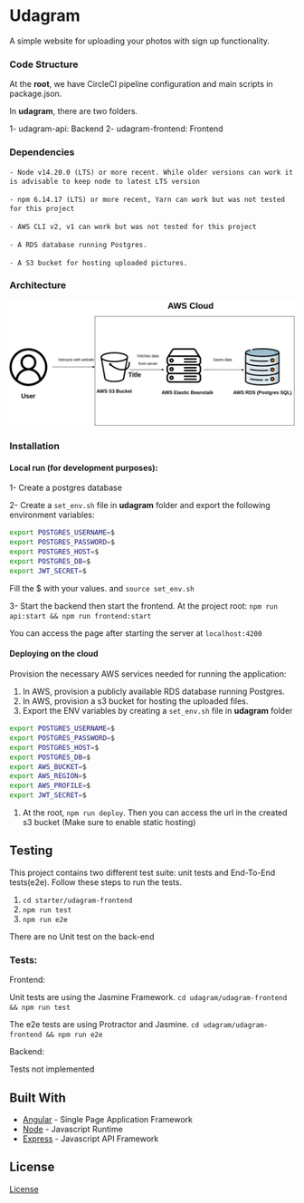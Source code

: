# Udagram

A simple website for uploading your photos with sign up functionality.


### Code Structure

At the **root**, we have CircleCI pipeline configuration and main scripts in package.json.

In **udagram**, there are two folders.

1- udagram-api: Backend
2- udagram-frontend: Frontend

### Dependencies

```
- Node v14.20.0 (LTS) or more recent. While older versions can work it is advisable to keep node to latest LTS version

- npm 6.14.17 (LTS) or more recent, Yarn can work but was not tested for this project

- AWS CLI v2, v1 can work but was not tested for this project

- A RDS database running Postgres.

- A S3 bucket for hosting uploaded pictures.

```

### Architecture

![cloud-architecture](extra/cloud-architecture.png)

### Installation

#### Local run (for development purposes):

1- Create a postgres database

2- Create a ```set_env.sh``` file in **udagram** folder and export the following environment variables:

```bash
export POSTGRES_USERNAME=$
export POSTGRES_PASSWORD=$
export POSTGRES_HOST=$
export POSTGRES_DB=$
export JWT_SECRET=$
```
Fill the $ with your values. and ```source set_env.sh```

3- Start the backend then start the frontend. At the project root:
```npm run api:start && npm run frontend:start```

You can access the page after starting the server at ```localhost:4200```

#### Deploying on the cloud
Provision the necessary AWS services needed for running the application:

1. In AWS, provision a publicly available RDS database running Postgres.
2. In AWS, provision a s3 bucket for hosting the uploaded files.
3. Export the ENV variables by creating a ```set_env.sh``` file in **udagram** folder
```bash
export POSTGRES_USERNAME=$
export POSTGRES_PASSWORD=$
export POSTGRES_HOST=$
export POSTGRES_DB=$
export AWS_BUCKET=$
export AWS_REGION=$
export AWS_PROFILE=$
export JWT_SECRET=$
```
1. At the root, ```npm run deploy```. Then you can access the url in the created s3 bucket (Make sure to enable static hosting)
## Testing

This project contains two different test suite: unit tests and End-To-End tests(e2e). Follow these steps to run the tests.

1. `cd starter/udagram-frontend`
1. `npm run test`
1. `npm run e2e`

There are no Unit test on the back-end

### Tests:

Frontend:

Unit tests are using the Jasmine Framework.
```cd udagram/udagram-frontend && npm run test```

The e2e tests are using Protractor and Jasmine.
```cd udagram/udagram-frontend && npm run e2e```

Backend:

Tests not implemented
## Built With

- [Angular](https://angular.io/) - Single Page Application Framework
- [Node](https://nodejs.org) - Javascript Runtime
- [Express](https://expressjs.com/) - Javascript API Framework

## License

[License](LICENSE.txt)
